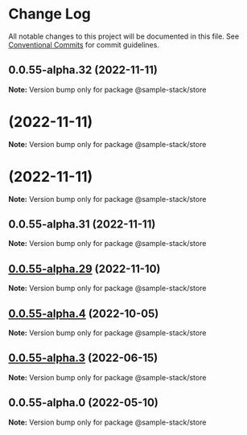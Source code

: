# Change Log

All notable changes to this project will be documented in this file.
See [Conventional Commits](https://conventionalcommits.org) for commit guidelines.

## 0.0.55-alpha.32 (2022-11-11)

**Note:** Version bump only for package @sample-stack/store

# (2022-11-11)

**Note:** Version bump only for package @sample-stack/store

# (2022-11-11)

**Note:** Version bump only for package @sample-stack/store

## 0.0.55-alpha.31 (2022-11-11)

**Note:** Version bump only for package @sample-stack/store

## [0.0.55-alpha.29](https://github.com/cdmbase/fullstack-pro/compare/v0.0.55-alpha.28...v0.0.55-alpha.29) (2022-11-10)

**Note:** Version bump only for package @sample-stack/store

## [0.0.55-alpha.4](https://github.com/cdmbase/fullstack-pro/compare/v0.0.55-alpha.3...v0.0.55-alpha.4) (2022-10-05)

**Note:** Version bump only for package @sample-stack/store

## [0.0.55-alpha.3](https://github.com/cdmbase/fullstack-pro/compare/v0.0.55-alpha.2...v0.0.55-alpha.3) (2022-06-15)

**Note:** Version bump only for package @sample-stack/store

## 0.0.55-alpha.0 (2022-05-10)

**Note:** Version bump only for package @sample-stack/store
